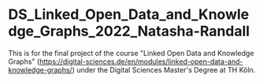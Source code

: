 # DS_Linked_Open_Data_and_Knowledge_Graphs_2022_Natasha-Randall
This is for the final project of the course "Linked Open Data and Knowledge Graphs" (https://digital-sciences.de/en/modules/linked-open-data-and-knowledge-graphs/) under the Digital Sciences Master's Degree at TH Köln.
